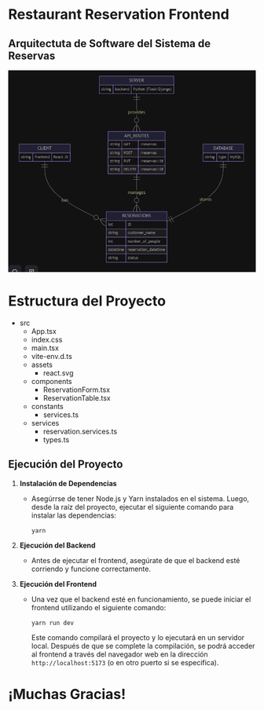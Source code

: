 # Restaurant Reservation Frontend

## Arquitectuta de Software del Sistema de Reservas

![alt text](image.png)

# Estructura del Proyecto

- src
  - App.tsx
  - index.css
  - main.tsx
  - vite-env.d.ts
  - assets
    - react.svg
  - components
    - ReservationForm.tsx
    - ReservationTable.tsx
  - constants
    - services.ts
  - services
    - reservation.services.ts
    - types.ts

## Ejecución del Proyecto

1. **Instalación de Dependencias**

   - Asegúrrse de tener Node.js y Yarn instalados en el sistema. Luego, desde la raíz del proyecto, ejecutar el siguiente comando para instalar las dependencias:
     ```
     yarn
     ```

2. **Ejecución del Backend**

   - Antes de ejecutar el frontend, asegúrate de que el backend esté corriendo y funcione correctamente.

3. **Ejecución del Frontend**
   - Una vez que el backend esté en funcionamiento, se puede iniciar el frontend utilizando el siguiente comando:
     ```
     yarn run dev
     ```
     Este comando compilará el proyecto y lo ejecutará en un servidor local. Después de que se complete la compilación, se podrá acceder al frontend a través del navegador web en la dirección `http://localhost:5173` (o en otro puerto si se especifica).

# ¡Muchas Gracias!
